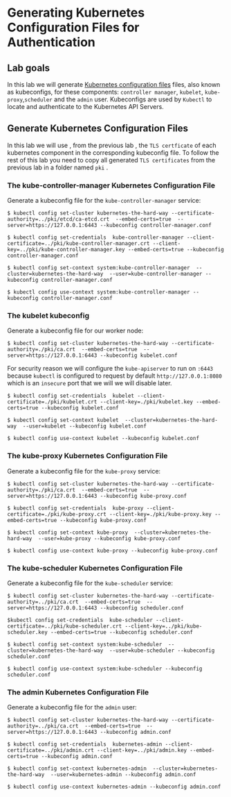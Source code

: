 # Generating Kubernetes Configuration Files for Authentication


## Lab goals

In this lab we will generate [Kubernetes configuration files](https://kubernetes.io/docs/concepts/configuration/organize-cluster-access-kubeconfig/) files, also known as kubeconfigs, for these components: `controller manager`, `kubelet`, `kube-proxy`,`scheduler`  and the `admin` user.
Kubeconfigs are used by `Kubectl` to locate and authenticate to the Kubernetes API Servers.


## Generate Kubernetes Configuration Files

In this lab we will use , from the previous lab , the `TLS certficate` of each kubernetes component in the corresponding kubeconfig file.
To follow the rest of this lab you need to copy all generated `TLS certificates` from the previous lab in a folder named `pki` .


### The kube-controller-manager Kubernetes Configuration File

Generate a kubeconfig file for the `kube-controller-manager` service:

```
$ kubectl config set-cluster kubernetes-the-hard-way --certificate-authority=../pki/etcd/ca-etcd.crt  --embed-certs=true  --server=https://127.0.0.1:6443 --kubeconfig controller-manager.conf
```

```
$ kubectl config set-credentials  kube-controller-manager --client-certificate=../pki/kube-controller-manager.crt --client-key=../pki/kube-controller-manager.key --embed-certs=true --kubeconfig controller-manager.conf
```

```
$ kubectl config set-context system:kube-controller-manager  --cluster=kubernetes-the-hard-way  --user=kube-controller-manager --kubeconfig controller-manager.conf
```

```
$ kubectl config use-context system:kube-controller-manager --kubeconfig controller-manager.conf
```


### The kubelet kubeconfig

Generate a kubeconfig file for our worker node:

```
$ kubectl config set-cluster kubernetes-the-hard-way --certificate-authority=./pki/ca.crt  --embed-certs=true  --server=https://127.0.0.1:6443 --kubeconfig kubelet.conf
```

For security reason we will configure the `kube-apiserver` to run on `:6443` because `kubectl` is configured to request by default `http://127.0.0.1:8080` which is an `insecure` port that we will we will disable later.

```
$ kubectl config set-credentials  kubelet --client-certificate=./pki/kubelet.crt --client-key=./pki/kubelet.key --embed-certs=true --kubeconfig kubelet.conf
```

```
$ kubectl config set-context kubelet  --cluster=kubernetes-the-hard-way  --user=kubelet --kubeconfig kubelet.conf
```

```
$ kubectl config use-context kubelet --kubeconfig kubelet.conf
```

### The kube-proxy Kubernetes Configuration File

Generate a kubeconfig file for the `kube-proxy` service:

```
$ kubectl config set-cluster kubernetes-the-hard-way --certificate-authority=./pki/ca.crt  --embed-certs=true  --server=https://127.0.0.1:6443 --kubeconfig kube-proxy.conf
```

```
$ kubectl config set-credentials  kube-proxy --client-certificate=./pki/kube-proxy.crt --client-key=./pki/kube-proxy.key --embed-certs=true --kubeconfig kube-proxy.conf
```

```
$ kubectl config set-context kube-proxy  --cluster=kubernetes-the-hard-way  --user=kube-proxy --kubeconfig kube-proxy.conf
```

```
$ kubectl config use-context kube-proxy --kubeconfig kube-proxy.conf
```





### The kube-scheduler Kubernetes Configuration File

Generate a kubeconfig file for the `kube-scheduler` service:

```
$ kubectl config set-cluster kubernetes-the-hard-way --certificate-authority=../pki/ca.crt  --embed-certs=true  --server=https://127.0.0.1:6443 --kubeconfig scheduler.conf
```

```
$kubectl config set-credentials  kube-scheduler --client-certificate=../pki/kube-scheduler.crt --client-key=../pki/kube-scheduler.key --embed-certs=true --kubeconfig scheduler.conf
```

```
$ kubectl config set-context system:kube-scheduler  --cluster=kubernetes-the-hard-way  --user=kube-scheduler --kubeconfig scheduler.conf
```

```
$ kubectl config use-context system:kube-scheduler --kubeconfig scheduler.conf
```


### The admin Kubernetes Configuration File

Generate a kubeconfig file for the `admin` user:

```
$ kubectl config set-cluster kubernetes-the-hard-way --certificate-authority=../pki/ca.crt  --embed-certs=true  --server=https://127.0.0.1:6443 --kubeconfig admin.conf
```

```
$ kubectl config set-credentials  kubernetes-admin --client-certificate=../pki/admin.crt --client-key=../pki/admin.key --embed-certs=true --kubeconfig admin.conf
```

```
$ kubectl config set-context kubernetes-admin  --cluster=kubernetes-the-hard-way  --user=kubernetes-admin --kubeconfig admin.conf
```

```
$ kubectl config use-context kubernetes-admin --kubeconfig admin.conf
```





